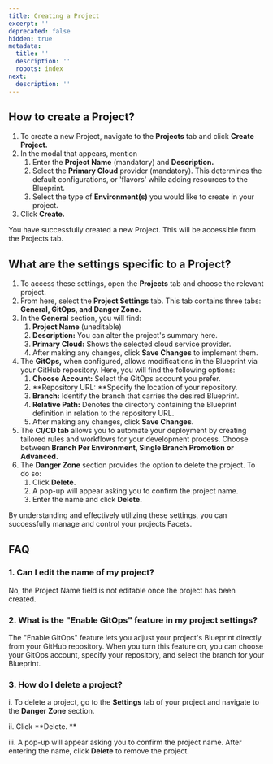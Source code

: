 ```yaml
---
title: Creating a Project
excerpt: ''
deprecated: false
hidden: true
metadata:
  title: ''
  description: ''
  robots: index
next:
  description: ''
---
```

## How to create a Project?

1. To create a new Project, navigate to the **Projects** tab and click **Create Project.**
2. In the modal that appears, mention
   1. Enter the **Project Name** (mandatory) and **Description.**
   2. Select the **Primary Cloud** provider (mandatory). This determines the default configurations, or 'flavors' while adding resources to the Blueprint.
   3. Select the type of **Environment(s)** you would like to create in your project.
3. Click **Create.**

You have successfully created a new Project. This will be accessible from the Projects tab.

## What are the settings specific to a Project?

1. To access these settings, open the **Projects** tab and choose the relevant project. 
2. From here, select the **Project Settings** tab. This tab contains three tabs: **General, GitOps, **and** Danger Zone.**
3. In the **General** section, you will find:
   1. **Project Name** (uneditable)
   2. **Description:** You can alter the project's summary here.
   3. **Primary Cloud:** Shows the selected cloud service provider.
   4. After making any changes, click **Save Changes** to implement them.
4. The **GitOps,** when configured, allows modifications in the Blueprint via your GitHub repository. Here, you will find the following options:
   1. **Choose Account:** Select the GitOps account you prefer.
   2. **Repository URL: **Specify the location of your repository.
   3. **Branch:** Identify the branch that carries the desired Blueprint.
   4. **Relative Path:** Denotes the directory containing the Blueprint definition in relation to the repository URL.
   5. After making any changes, click **Save Changes.**
5. The **CI/CD tab** allows you to automate your deployment by creating tailored rules and workflows for your development process. Choose between **Branch Per Environment, Single Branch Promotion **or** Advanced.**
6. The **Danger Zone** section provides the option to delete the project. To do so:
   1. Click **Delete.**
   2. A pop-up will appear asking you to confirm the project name. 
   3. Enter the name and click **Delete.**

By understanding and effectively utilizing these settings, you can successfully manage and control your projects Facets.

## FAQ

### 1. Can I edit the name of my project?

No, the Project Name field is not editable once the project has been created.

### 2. What is the "Enable GitOps" feature in my project settings?

The "Enable GitOps" feature lets you adjust your project's Blueprint directly from your GitHub repository. When you turn this feature on, you can choose your GitOps account, specify your repository, and select the branch for your Blueprint.

### 3. How do I delete a project?

i. To delete a project, go to the **Settings** tab of your project and navigate to the **Danger Zone** section. 

ii. Click **Delete. **

iii. A pop-up will appear asking you to confirm the project name. After entering the name, click **Delete** to remove the project.